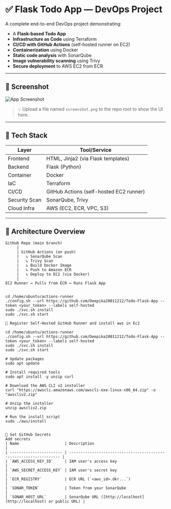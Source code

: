 # ✅ Flask Todo App — DevOps Project

A complete end-to-end DevOps project demonstrating:

- A **Flask-based Todo App**
- **Infrastructure as Code** using Terraform
- **CI/CD with GitHub Actions** (self-hosted runner on EC2)
- **Containerization** using Docker
- **Static code analysis** with SonarQube
- **Image vulnerability scanning** using Trivy
- **Secure deployment** to AWS EC2 from ECR

---

## 📸 Screenshot

![App Screenshot](screenshot.png)

> 💡 Upload a file named `screenshot.png` to the repo root to show the UI here.

---

## 🚀 Tech Stack

| Layer         | Tool/Service                           |
|---------------|----------------------------------------|
| Frontend      | HTML, Jinja2 (via Flask templates)     |
| Backend       | Flask (Python)                         |
| Container     | Docker                                 |
| IaC           | Terraform                              |
| CI/CD         | GitHub Actions (self-hosted EC2 runner)|
| Security Scan | SonarQube, Trivy                       |
| Cloud Infra   | AWS (EC2, ECR, VPC, S3)                |

---

## 🧱 Architecture Overview

```text
GitHub Repo (main branch)
     |
     | GitHub Actions (on push)
     |   ↳ SonarQube Scan
     |   ↳ Trivy Scan
     |   ↳ Build Docker Image
     |   ↳ Push to Amazon ECR
     |   ↳ Deploy to EC2 (via Docker)
     |
EC2 Runner ↔ Pulls from ECR ↔ Runs Flask App


cd /home/ubuntu/actions-runner
./config.sh --url https://github.com/Deepika20011212/Todo-Flask-App --token <your_token> --labels self-hosted
sudo ./svc.sh install
sudo ./svc.sh start

🤖 Register Self-Hosted GitHub Runner and install aws in Ec2 

cd /home/ubuntu/actions-runner
./config.sh --url https://github.com/Deepika20011212/Todo-Flask-App --token <your_token> --labels self-hosted
sudo ./svc.sh install
sudo ./svc.sh start

# Update packages
sudo apt update

# Install required tools
sudo apt install -y unzip curl

# Download the AWS CLI v2 installer
curl "https://awscli.amazonaws.com/awscli-exe-linux-x86_64.zip" -o "awscliv2.zip"

# Unzip the installer
unzip awscliv2.zip

# Run the install script
sudo ./aws/install


🔐 Set GitHub Secrets
Add secrets
| Name                    | Description                                                        |
| ----------------------- | ------------------------------------------------------------------ |
| `AWS_ACCESS_KEY_ID`     | IAM user's access key                                              |
| `AWS_SECRET_ACCESS_KEY` | IAM user's secret key                                              |
| `ECR_REGISTRY`          | ECR URL (`<aws_id>.dkr...`)                                        |
| `SONAR_TOKEN`           | Token from your SonarQube                                          |
| `SONAR_HOST_URL`        | SonarQube URL ([http://localhost](http://localhost) or public URL) |


